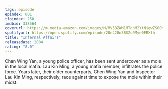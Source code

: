 ```yaml
---
tags: episode
epindex: 001
tfoindex: 250
imdbid: 338564
coverurl: https://m.media-amazon.com/images/M/MV5BZWM1MTdhM2YtNjgwZS00YjQ3LTk3NTQtMzQ1NDE3YzZlODFlXkEyXkFqcGdeQXVyMTI3ODAyMzE2._V1_SY300_CR8,0,202,300_.jpg
spotifyurl: https://open.spotify.com/episode/20n428n3BSZo9Mye0ERXfh
title: "Infernal Affairs"
releasedate: 2004
rating: "8.0"
---
```


Chan Wing Yan, a young police officer, has been sent undercover as a mole in the local mafia. Lau Kin Ming, a young mafia member, infiltrates the police force. Years later, their older counterparts, Chen Wing Yan and Inspector Lau Kin Ming, respectively, race against time to expose the mole within their midst.